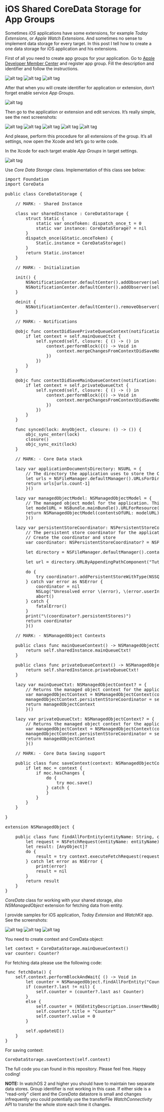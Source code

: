 # iOS Shared CoreData Storage for App Groups

Sometimes <i>iOS</i> applications have some extensions, for example <i>Today Extensions</i>, or <i>Apple Watch Extensions</i>. And sometimes no sense to implement data storage for every target. In this post I tell how to create a one data storage for iOS application and his extensions.

First of all you need to create app groups for your application. Go to <a href="https://developer.apple.com/membercenter/">Apple Developer Member Center</a> and register app group. Fill the description and identifier and follow the instructions.

![alt tag](https://raw.github.com/maximbilan/iOS-Shared-CoreData-Storage-for-App-Groups/master/screenshots/1.png)
![alt tag](https://raw.github.com/maximbilan/iOS-Shared-CoreData-Storage-for-App-Groups/master/screenshots/2.png)
![alt tag](https://raw.github.com/maximbilan/iOS-Shared-CoreData-Storage-for-App-Groups/master/screenshots/3.png)

After that when you will create identifier for application or extension, don’t forget enable service <i>App Groups</i>.

![alt tag](https://raw.github.com/maximbilan/iOS-Shared-CoreData-Storage-for-App-Groups/master/screenshots/4.png)

Then go to the application or extension and edit services. It’s really simple, see the next screenshots:

![alt tag](https://raw.github.com/maximbilan/iOS-Shared-CoreData-Storage-for-App-Groups/master/screenshots/5.png)
![alt tag](https://raw.github.com/maximbilan/iOS-Shared-CoreData-Storage-for-App-Groups/master/screenshots/6.png)
![alt tag](https://raw.github.com/maximbilan/iOS-Shared-CoreData-Storage-for-App-Groups/master/screenshots/7.png)
![alt tag](https://raw.github.com/maximbilan/iOS-Shared-CoreData-Storage-for-App-Groups/master/screenshots/8.png)
![alt tag](https://raw.github.com/maximbilan/iOS-Shared-CoreData-Storage-for-App-Groups/master/screenshots/9.png)

And please, perform this procedure for all extensions of the group. It’s all settings, now open the Xcode and let’s go to write code.

In the Xcode for each target enable <i>App Groups</i> in target settings.

![alt tag](https://raw.github.com/maximbilan/iOS-Shared-CoreData-Storage-for-App-Groups/master/screenshots/10.png)

Use <i>Core Data Storage</i> class. Implementation of this class see below:

<pre>
import Foundation
import CoreData

public class CoreDataStorage {
	
	// MARK: - Shared Instance
	
	class var sharedInstance : CoreDataStorage {
		struct Static {
			static var onceToken: dispatch_once_t = 0
			static var instance: CoreDataStorage? = nil
		}
		dispatch_once(&Static.onceToken) {
			Static.instance = CoreDataStorage()
		}
		return Static.instance!
	}
	
	// MARK: - Initialization
	
	init() {
		NSNotificationCenter.defaultCenter().addObserver(self, selector: "contextDidSavePrivateQueueContext:", name: NSManagedObjectContextDidSaveNotification, object: self.privateQueueCtxt)
		NSNotificationCenter.defaultCenter().addObserver(self, selector: "contextDidSaveMainQueueContext:", name: NSManagedObjectContextDidSaveNotification, object: self.mainQueueCtxt)
	}
	
	deinit {
		NSNotificationCenter.defaultCenter().removeObserver(self)
	}
	
	// MARK: - Notifications
	
	@objc func contextDidSavePrivateQueueContext(notification: NSNotification) {
		if let context = self.mainQueueCtxt {
			self.synced(self, closure: { () -> () in
				context.performBlock({() -> Void in
					context.mergeChangesFromContextDidSaveNotification(notification)
				})
			})
		}
	}
	
	@objc func contextDidSaveMainQueueContext(notification: NSNotification) {
		if let context = self.privateQueueCtxt {
			self.synced(self, closure: { () -> () in
				context.performBlock({() -> Void in
					context.mergeChangesFromContextDidSaveNotification(notification)
				})
			})
		}
	}
	
	func synced(lock: AnyObject, closure: () -> ()) {
		objc_sync_enter(lock)
		closure()
		objc_sync_exit(lock)
	}
	
	// MARK: - Core Data stack
	
	lazy var applicationDocumentsDirectory: NSURL = {
		// The directory the application uses to store the Core Data store file. This code uses a directory named 'Bundle identifier' in the application's documents Application Support directory.
		let urls = NSFileManager.defaultManager().URLsForDirectory(.DocumentDirectory, inDomains: .UserDomainMask)
		return urls[urls.count-1]
		}()
	
	lazy var managedObjectModel: NSManagedObjectModel = {
		// The managed object model for the application. This property is not optional. It is a fatal error for the application not to be able to find and load its model.
		let modelURL = NSBundle.mainBundle().URLForResource("TutorialAppGroup", withExtension: "momd")!
		return NSManagedObjectModel(contentsOfURL: modelURL)!
		}()
	
	lazy var persistentStoreCoordinator: NSPersistentStoreCoordinator? = {
		// The persistent store coordinator for the application. This implementation creates and return a coordinator, having added the store for the application to it. This property is optional since there are legitimate error conditions that could cause the creation of the store to fail.
		// Create the coordinator and store
		var coordinator: NSPersistentStoreCoordinator? = NSPersistentStoreCoordinator(managedObjectModel: self.managedObjectModel)
		
		let directory = NSFileManager.defaultManager().containerURLForSecurityApplicationGroupIdentifier("group.com.maximbilan.tutorialappgroup")!
		
		let url = directory.URLByAppendingPathComponent("TutorialAppGroup.sqlite")
		
		do {
			try coordinator!.addPersistentStoreWithType(NSSQLiteStoreType, configuration: nil, URL: url, options: nil)
		} catch var error as NSError {
			coordinator = nil
			NSLog("Unresolved error \(error), \(error.userInfo)")
			abort()
		} catch {
			fatalError()
		}
		print("\(coordinator?.persistentStores)")
		return coordinator
		}()
	
	// MARK: - NSManagedObject Contexts
	
	public class func mainQueueContext() -> NSManagedObjectContext {
		return self.sharedInstance.mainQueueCtxt!
	}
	
	public class func privateQueueContext() -> NSManagedObjectContext {
		return self.sharedInstance.privateQueueCtxt!
	}
	
	lazy var mainQueueCtxt: NSManagedObjectContext? = {
		// Returns the managed object context for the application (which is already bound to the persistent store coordinator for the application.) This property is optional since there are legitimate error conditions that could cause the creation of the context to fail.
		var managedObjectContext = NSManagedObjectContext(concurrencyType:.MainQueueConcurrencyType)
		managedObjectContext.persistentStoreCoordinator = self.persistentStoreCoordinator
		return managedObjectContext
		}()
	
	lazy var privateQueueCtxt: NSManagedObjectContext? = {
		// Returns the managed object context for the application (which is already bound to the persistent store coordinator for the application.) This property is optional since there are legitimate error conditions that could cause the creation of the context to fail.
		var managedObjectContext = NSManagedObjectContext(concurrencyType:.PrivateQueueConcurrencyType)
		managedObjectContext.persistentStoreCoordinator = self.persistentStoreCoordinator
		return managedObjectContext
		}()
	
	// MARK: - Core Data Saving support
	
	public class func saveContext(context: NSManagedObjectContext?) {
		if let moc = context {
			if moc.hasChanges {
				do {
					try moc.save()
				} catch {
				}
			}
		}
	}
	
}

extension NSManagedObject {
	
	public class func findAllForEntity(entityName: String, context: NSManagedObjectContext) -> [AnyObject]? {
		let request = NSFetchRequest(entityName: entityName)
		let result: [AnyObject]?
		do {
			result = try context.executeFetchRequest(request)
		} catch let error as NSError {
			print(error)
			result = nil
		}
		return result
	}
}
</pre>

<i>CoreData</i> class for working with your shared storage, also <i>NSManagedObject</i> extension for fetching data from entity.

I provide samples for iOS application, <i>Today Extension</i> and <i>WatchKit</i> app. See the screenshots:

![alt tag](https://raw.github.com/maximbilan/iOS-Shared-CoreData-Storage-for-App-Groups/master/screenshots/11.png)
![alt tag](https://raw.github.com/maximbilan/iOS-Shared-CoreData-Storage-for-App-Groups/master/screenshots/12.png)
![alt tag](https://raw.github.com/maximbilan/iOS-Shared-CoreData-Storage-for-App-Groups/master/screenshots/13.png)

You need to create context and CoreData object:

<pre>
let context = CoreDataStorage.mainQueueContext()
var counter: Counter?
</pre>

For fetching data please use the following code:

<pre>
func fetchData() {
	self.context.performBlockAndWait{ () -> Void in
		let counter = NSManagedObject.findAllForEntity("Counter", context: self.context)
		if (counter?.last != nil) {
			self.counter = (counter?.last as! Counter)
		}
		else {
			self.counter = (NSEntityDescription.insertNewObjectForEntityForName("Counter", inManagedObjectContext: self.context) as! Counter)
			self.counter?.title = "Counter"
			self.counter?.value = 0
		}
		
		self.updateUI()
	}
}
</pre>

For saving context:

<pre>
CoreDataStorage.saveContext(self.context)
</pre>

The full code you can found in this repository. Please feel free. Happy coding!

<b>NOTE:</b> In watchOS 2 and higher you should have to maintain two separate data stores. Group identifier is not working in this case. If either side is a "read-only" client and the <i>CoreData</i> datastore is small and changes infrequently you could potentially use the transferFile <i>WatchConnectivity API</i> to transfer the whole store each time it changes.
